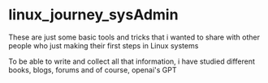 # linux_journey_sysAdmin
These are just some basic tools and tricks that i wanted to share with other people who just making their first steps in Linux systems 

To be able to write and collect all that information, i have studied different books, blogs, forums and of course, openai's GPT
